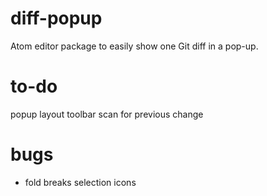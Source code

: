 diff-popup
==========

Atom editor package to easily show one Git diff in a pop-up.

# to-do
  popup layout
  toolbar
  scan for previous change

# bugs
- fold breaks selection icons

